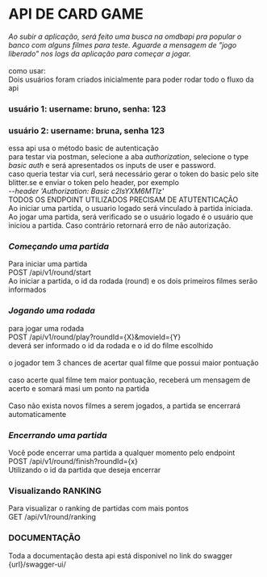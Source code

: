 # API DE CARD GAME
*Ao subir a aplicação, será feito uma busca na omdbapi pra popular o banco com alguns filmes para teste. Aguarde a mensagem de "jogo liberado" nos logs da aplicação para começar a jogar.*<br><br>
como usar: <br>
Dois usuários foram criados inicialmente para poder rodar todo o fluxo da api <br>

### usuário 1: username: bruno, senha: 123
### usuário 2: username: bruna, senha 123

essa api usa o método basic de autenticação<br>
para testar via postman, selecione a aba *authorization*, selecione
o type *basic auth* e será apresentados os inputs de user e password.<br>
caso queria testar via curl, será necessário gerar o token do basic pelo site blitter.se
e enviar o token pelo header, por exemplo<br>
*--header 'Authorization: Basic c2lsYXM6MTIz'* <br>
TODOS OS ENDPOINT UTILIZADOS PRECISAM DE ATUTENTICAÇÃO<br>
Ao iniciar uma partida, o usuario logado será vinculado à partida iniciada.
Ao jogar uma partida, será verificado se o usuário logado é o usuário que iniciou a partida.
Caso contrário retornará erro de não autorização.

### *Começando uma partida* ###
Para iniciar uma partida<br>
POST /api/v1/round/start<br>
Ao iniciar a partida, o id da rodada (round) e os dois primeiros filmes serão informados

### *Jogando uma rodada* ###
para jogar uma rodada<br>
POST /api/v1/round/play?roundId={X}&movieId={Y}<br>
deverá ser informado o id da rodada e o id do filme escolhido<br><br>
o jogador tem 3 chances de acertar qual filme que possui maior pontuação<br><br>
caso acerte qual filme tem maior pontuação, receberá um mensagem de acerto e somará masi um ponto na partida<br><br>
Caso não exista novos filmes a serem jogados, a partida se encerrará automaticamente

### *Encerrando uma partida* ###
Você pode encerrar uma partida a qualquer momento pelo endpoint<br>
POST /api/v1/round/finish?roundId={x}<br>
Utilizando o id da partida que deseja encerrar


### Visualizando RANKING ###
Para visualizar o ranking de partidas com mais pontos<br>
GET /api/v1/round/ranking

### DOCUMENTAÇÃO ###
Toda a documentação desta api está disponivel no link do swagger<br>
{url}/swagger-ui/

